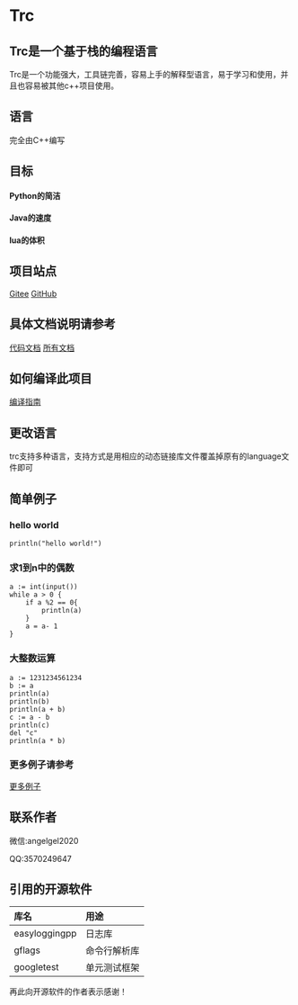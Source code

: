# Trc

## Trc是一个基于栈的编程语言

Trc是一个功能强大，工具链完善，容易上手的解释型语言，易于学习和使用，并且也容易被其他c++项目使用。

## 语言

完全由C++编写

## 目标

#### Python的简洁

#### Java的速度

#### lua的体积

## 项目站点

[Gitee](https://gitee.com/li-muyangangel/trc.git)
[GitHub](https://github.com/limuy2022/trc.git)

## 具体文档说明请参考

[代码文档](doc/html)
[所有文档](doc)

## 如何编译此项目
[编译指南](doc/developer/build.md)

## 更改语言

trc支持多种语言，支持方式是用相应的动态链接库文件覆盖掉原有的language文件即可

## 简单例子

### hello world

```
println("hello world!")
```

### 求1到n中的偶数

```
a := int(input())
while a > 0 {
    if a %2 == 0{
        println(a)
    }
    a = a- 1
}
```

### 大整数运算

```
a := 1231234561234
b := a
println(a)
println(b)
println(a + b)
c := a - b
println(c)
del "c"
println(a * b)
```

### 更多例子请参考

[更多例子](tests/black_test/program)

## 联系作者

微信:angelgel2020

QQ:3570249647

## 引用的开源软件
| 库名            | 用途     |
|:--------------|:-------|
| easyloggingpp | 日志库    |
| gflags        | 命令行解析库 |
| googletest    | 单元测试框架 |

再此向开源软件的作者表示感谢！
